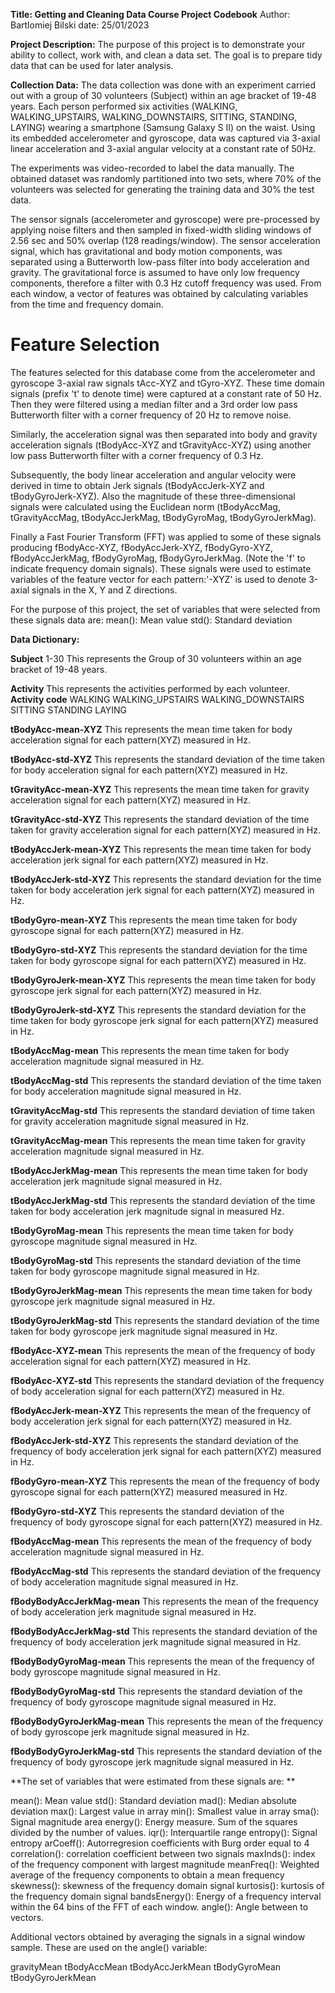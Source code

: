**Title: Getting and Cleaning Data Course Project Codebook**
Author: Bartlomiej Bilski
date: 25/01/2023

**Project Description:**
The purpose of this project is to demonstrate your ability to collect, work with, and clean a data set. 
The goal is to prepare tidy data that can be used for later analysis. 

**Collection Data:**
The data collection was done with an experiment carried out with a group of 30 volunteers (Subject) within an age bracket of 19-48 years. 
Each person performed six activities (WALKING, WALKING_UPSTAIRS, WALKING_DOWNSTAIRS, SITTING, STANDING, LAYING) wearing a smartphone (Samsung Galaxy S II) 
on the waist. 
Using its embedded accelerometer and gyroscope, data was captured via 3-axial linear acceleration and 3-axial angular velocity at a constant rate of 50Hz. 

The experiments was video-recorded to label the data manually. The obtained dataset was randomly partitioned into two sets, 
where 70% of the volunteers was selected for generating the training data and 30% the test data.

The sensor signals (accelerometer and gyroscope) were pre-processed by applying noise filters and 
then sampled in fixed-width sliding windows of 2.56 sec and 50% overlap (128 readings/window). 
The sensor acceleration signal, which has gravitational and body motion components, was separated 
using a Butterworth low-pass filter into body acceleration and gravity. The gravitational force is assumed to have only low frequency components, 
therefore a filter with 0.3 Hz cutoff frequency was used. From each window, a vector of features was obtained 
by calculating variables from the time and frequency domain.

Feature Selection 
=================
The features selected for this database come from the accelerometer and gyroscope 3-axial raw signals tAcc-XYZ and tGyro-XYZ. 
These time domain signals (prefix 't' to denote time) were captured at a constant rate of 50 Hz. 
Then they were filtered using a median filter and a 3rd order low pass Butterworth filter with a corner frequency of 20 Hz to remove noise. 

Similarly, the acceleration signal was then separated into body and gravity acceleration signals (tBodyAcc-XYZ and tGravityAcc-XYZ) 
using another low pass Butterworth filter with a corner frequency of 0.3 Hz. 

Subsequently, the body linear acceleration and angular velocity were derived in time to obtain Jerk signals (tBodyAccJerk-XYZ and tBodyGyroJerk-XYZ). 
Also the magnitude of these three-dimensional signals were calculated using the Euclidean norm 
(tBodyAccMag, tGravityAccMag, tBodyAccJerkMag, tBodyGyroMag, tBodyGyroJerkMag). 

Finally a Fast Fourier Transform (FFT) was applied to some of these signals producing 
fBodyAcc-XYZ, fBodyAccJerk-XYZ, fBodyGyro-XYZ, fBodyAccJerkMag, fBodyGyroMag, fBodyGyroJerkMag. (Note the 'f' to indicate frequency domain signals). 
These signals were used to estimate variables of the feature vector for each pattern:'-XYZ' is used to denote 3-axial signals in the X, Y and Z directions.

For the purpose of this project, the set of variables that were selected from these signals data are: 
mean(): Mean value
std(): Standard deviation

**Data Dictionary:**

**Subject**   1-30
This represents the Group of 30 volunteers within an age bracket of 19-48 years.

**Activity**
This represents the activities performed by each volunteer.
**Activity code**
        WALKING 
        WALKING_UPSTAIRS 
        WALKING_DOWNSTAIRS 
        SITTING 
        STANDING 
        LAYING

**tBodyAcc-mean-XYZ**
This represents the mean time taken for body acceleration signal for each pattern(XYZ) measured in Hz.

**tBodyAcc-std-XYZ**
This represents the standard deviation of the time taken for body acceleration signal for each pattern(XYZ) measured in Hz.

**tGravityAcc-mean-XYZ**
This represents the mean time taken for gravity acceleration signal for each pattern(XYZ) measured in Hz.

**tGravityAcc-std-XYZ**
This represents the standard deviation of the time taken for gravity acceleration signal for each pattern(XYZ) measured in Hz.

**tBodyAccJerk-mean-XYZ**
This represents the mean time taken for body acceleration jerk signal for each pattern(XYZ) measured in Hz.

**tBodyAccJerk-std-XYZ**
This represents the standard deviation for the time taken for body acceleration jerk signal for each pattern(XYZ) measured in Hz.

**tBodyGyro-mean-XYZ**
This represents the mean time taken for body gyroscope signal for each pattern(XYZ) measured in Hz.

**tBodyGyro-std-XYZ**
This represents the standard deviation for the time taken for body gyroscope signal for each pattern(XYZ) measured in Hz.

**tBodyGyroJerk-mean-XYZ**
This represents the mean time taken for body gyroscope jerk signal for each pattern(XYZ) measured in Hz.

**tBodyGyroJerk-std-XYZ**
This represents the standard deviation for the time taken for body gyroscope jerk signal for each pattern(XYZ) measured in Hz.

**tBodyAccMag-mean**
This represents the mean time taken for body acceleration magnitude signal measured in Hz.

**tBodyAccMag-std**
This represents the standard deviation of the time taken for body acceleration magnitude signal measured in Hz.

**tGravityAccMag-std**
This represents the standard deviation of time taken for gravity acceleration magnitude signal measured in Hz.

**tGravityAccMag-mean**
This represents the mean time taken for gravity acceleration magnitude signal measured in Hz.

**tBodyAccJerkMag-mean**
This represents the mean time taken for body acceleration jerk magnitude signal measured in Hz.

**tBodyAccJerkMag-std**
This represents the standard deviation of the time taken for body acceleration jerk magnitude signal in measured Hz.

**tBodyGyroMag-mean**
This represents the mean time taken for body gyroscope magnitude signal measured in Hz.

**tBodyGyroMag-std**
This represents the standard deviation of the time taken for body gyroscope magnitude signal measured in Hz.

**tBodyGyroJerkMag-mean**
This represents the mean time taken for body gyroscope jerk magnitude signal measured in Hz.

**tBodyGyroJerkMag-std**
This represents the standard deviation of the time taken for body gyroscope jerk magnitude signal measured in Hz.

**fBodyAcc-XYZ-mean**
This represents the mean of the frequency of body acceleration signal for each pattern(XYZ) measured in Hz.

**fBodyAcc-XYZ-std**
This represents the standard deviation of the frequency of body acceleration signal for each pattern(XYZ) measured in Hz.

**fBodyAccJerk-mean-XYZ**
This represents the mean of the frequency of body acceleration jerk signal for each pattern(XYZ) measured in Hz.

**fBodyAccJerk-std-XYZ**
This represents the standard deviation of the frequency of body acceleration jerk signal for each pattern(XYZ) measured in Hz.

**fBodyGyro-mean-XYZ**
This represents the mean of the frequency of body gyroscope signal for each pattern(XYZ) measured measured in Hz.

**fBodyGyro-std-XYZ**
This represents the standard deviation of the frequency of body gyroscope signal for each pattern(XYZ) measured in Hz.

**fBodyAccMag-mean**
This represents the mean of the frequency of body acceleration magnitude signal measured in Hz.

**fBodyAccMag-std**
This represents the standard deviation of the frequency of body acceleration magnitude signal measured in Hz.

**fBodyBodyAccJerkMag-mean**
This represents the mean of the frequency of body acceleration jerk magnitude signal measured in Hz.

**fBodyBodyAccJerkMag-std**
This represents the standard deviation of the frequency of body acceleration jerk magnitude signal measured in Hz.

**fBodyBodyGyroMag-mean**
This represents the mean of the frequency of body gyroscope magnitude signal measured in Hz.

**fBodyBodyGyroMag-std**
This represents the standard deviation of the frequency of body gyroscope magnitude signal measured in Hz.

**fBodyBodyGyroJerkMag-mean**
This represents the mean of the frequency of body gyroscope jerk magnitude signal measured in Hz.

**fBodyBodyGyroJerkMag-std**
This represents the standard deviation of the frequency of body gyroscope jerk magnitude signal measured in Hz.


**The set of variables that were estimated from these signals are: **

mean(): Mean value
std(): Standard deviation
mad(): Median absolute deviation 
max(): Largest value in array
min(): Smallest value in array
sma(): Signal magnitude area
energy(): Energy measure. Sum of the squares divided by the number of values. 
iqr(): Interquartile range 
entropy(): Signal entropy
arCoeff(): Autorregresion coefficients with Burg order equal to 4
correlation(): correlation coefficient between two signals
maxInds(): index of the frequency component with largest magnitude
meanFreq(): Weighted average of the frequency components to obtain a mean frequency
skewness(): skewness of the frequency domain signal 
kurtosis(): kurtosis of the frequency domain signal 
bandsEnergy(): Energy of a frequency interval within the 64 bins of the FFT of each window.
angle(): Angle between to vectors.

Additional vectors obtained by averaging the signals in a signal window sample. These are used on the angle() variable:

gravityMean
tBodyAccMean
tBodyAccJerkMean
tBodyGyroMean
tBodyGyroJerkMean


